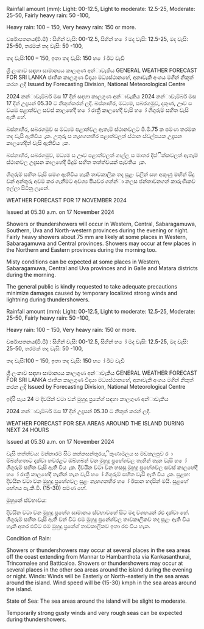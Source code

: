Rainfall amount (mm): Light: 00-12.5, Light to moderate: 12.5-25, Moderate: 25-50, Fairly heavy rain: 50 -100,

Heavy rain: 100 – 150, Very heavy rain: 150 or more.

වර්ෂාපතනය(මි.මී) : සිහින් වැසි: 00-12.5, සිහින් හ ෝ මද වැසි: 12.5-25, මද වැසි: 25-50, තරමක් තද වැසි: 50 -100,

තද වැසි:100 – 150, ඉතා තද වැසි: 150 හ ෝ ඊට වැඩි

ශ්‍රී ලංකාව සඳහා සාමාන්‍යය කාලගුණ අන්‍ාවැකිය GENERAL WEATHER FORECAST FOR SRI LANKA ජාතික කාලගුණ විදයා මධ්‍යස්ථානහේ, අනාවැකි අංශය මගින් නිකුත් කරන ලදි Issued by Forecasting Division, National Meteorological Centre

2024 නන්‍ාවැම්බර් මස 17 දින්‍ සඳහා කාලගුණ අන්‍ාවැකිය 2024 නන්‍ාවැම්බර් මස 17 දින්‍ උදෑසන්‍ 05.30 ට නිකුත්කරන්‍ ලදි. බස්නාහිර, මධ්‍යම, සබරගමුව, දකුණ, ඌව ස වයඹ පළාත්වල සවස් කාලහේදී හ ෝ රාත්‍රී කාලහේදී වැසි හ ෝ ගිගුරුම් සහිත වැසි ඇති හේ.

බස්නාහිර, සබරගමුව ස මධ්‍යම පළාත්වල ඇතැම් ස්ථානවලට මි.මී.75 ක පමණ තරමක තද වැසි ඇතිවිය ැක. උතුරු ස නැහගනහිර පළාත්වලත් ස්ථාන ස්වල්පයක උදෑසන කාලහේදීත් වැසි ඇතිවිය ැක.

බස්නාහිර, සබරගමුව, මධ්‍යම ස ඌව පළාත්වලත් ගාල්ල ස මාතර දිස්ික්කවලත් ඇතැම් ස්ථානවල උදෑසන කාලහේදී මීදුම් සහිත තත්ත්වයක් පැවතිය ැක.

ගිගුරුම් සහිත වැසි සමග ඇතිවිය හැකි තාවකාලික තද සුළං වලින් සහ අකුණු මඟින් සිදු වන්‍ අන්‍තුරු අවම කර ගැනීමට අවශ්‍ය පියවර ගන්න්‍ා නලස ජන්‍තාවනගන් කාරුණිකව ඉල්ලා සිටිනු ලැනේ.

WEATHER FORECAST FOR 17 NOVEMBER 2024

Issued at 05.30 a.m. on 17 November 2024

Showers or thundershowers will occur in Western, Central, Sabaragamuwa, Southern, Uva and North-western provinces during the evening or night. Fairly heavy showers about 75 mm are likely at some places in Western, Sabaragamuwa and Central provinces. Showers may occur at few places in the Northern and Eastern provinces during the morning too.

Misty conditions can be expected at some places in Western, Sabaragamuwa, Central and Uva provinces and in Galle and Matara districts during the morning.

The general public is kindly requested to take adequate precautions minimize damages caused by temporary localized strong winds and lightning during thundershowers.

Rainfall amount (mm): Light: 00-12.5, Light to moderate: 12.5-25, Moderate: 25-50, Fairly heavy rain: 50 -100,

Heavy rain: 100 – 150, Very heavy rain: 150 or more.

වර්ෂාපතනය(මි.මී) : සිහින් වැසි: 00-12.5, සිහින් හ ෝ මද වැසි: 12.5-25, මද වැසි: 25-50, තරමක් තද වැසි: 50 -100,

තද වැසි:100 – 150, ඉතා තද වැසි: 150 හ ෝ ඊට වැඩි

ශ්‍රී ලංකාව සඳහා සාමාන්‍යය කාලගුණ අන්‍ාවැකිය GENERAL WEATHER FORECAST FOR SRI LANKA ජාතික කාලගුණ විදයා මධ්‍යස්ථානහේ, අනාවැකි අංශය මගින් නිකුත් කරන ලදි Issued by Forecasting Division, National Meteorological Centre

ඉදිරි පැය 24 ට දිවයින්‍ වටා වන්‍ මුහුදු ප්‍රනේශ්‍ සඳහා කාලගුණ අන්‍ාවැකිය

2024 නන්‍ාවැම්බර් මස 17 දින්‍ උදෑසන්‍ 05.30 ට නිකුත් කරන්‍ ලදි.

WEATHER FORECAST FOR SEA AREAS AROUND THE ISLAND DURING NEXT 24 HOURS

Issued at 05.30 a.m. on 17 November 2024

වැසි තත්ත්වය: මන්නාරම සිට කන්කසන්තුරය, ිකුණාමලය ස මඩකලපුව ර ා ම්බන්හතාට දක්වා හවරළට ඔබ්හබන් වන මුහුදු ප්‍රහේශවල තැනින් තැන වැසි හ ෝ ගිගුරුම් සහිත වැසි ඇති විය ැක. දිවයින වටා වන හසසු මුහුදු ප්‍රහේශවල සවස් කාලහේදී හ ෝ රාත්‍රී කාලහේදී තැනින් තැන වැසි හ ෝ ගිගුරුම් සහිත වැසි ඇති විය ැක. සුළඟ: දිවයින වටා වන මුහුදු ප්‍රහේශවල සුළං නැහගනහිර හ ෝ ඊසාන හදසින් මයි. සුළහේ හේගය පැ.කි.මී. (15-30) පමණ හේ.

මුහුනේ ස්වභාවය:

දිවයින වටා වන මුහුදු ප්‍රහේශ සාමානය ස්වභාවහේ සිට මඳ වශහයන් රළු දක්වා හේ. ගිගුරුම් සහිත වැසි ඇති වන්‍ විට එම මුහුදු ප්‍රනේශ්‍වල තාවකාලිකව තද සුළං ඇති විය හැකි අතර එවිට එම මුහුදු ප්‍රනේශ්‍ තාවකාලිකව ඉතා රළු විය හැක.

Condition of Rain:

Showers or thundershowers may occur at several places in the sea areas off the coast extending from Mannar to Hambanthota via Kankasanthurai, Trincomalee and Batticaloa. Showers or thundershowers may occur at several places in the other sea areas around the island during the evening or night. Winds: Winds will be Easterly or North-easterly in the sea areas around the island. Wind speed will be (15-30) kmph in the sea areas around the island.

State of Sea: The sea areas around the island will be slight to moderate.

Temporarily strong gusty winds and very rough seas can be expected during thundershowers.